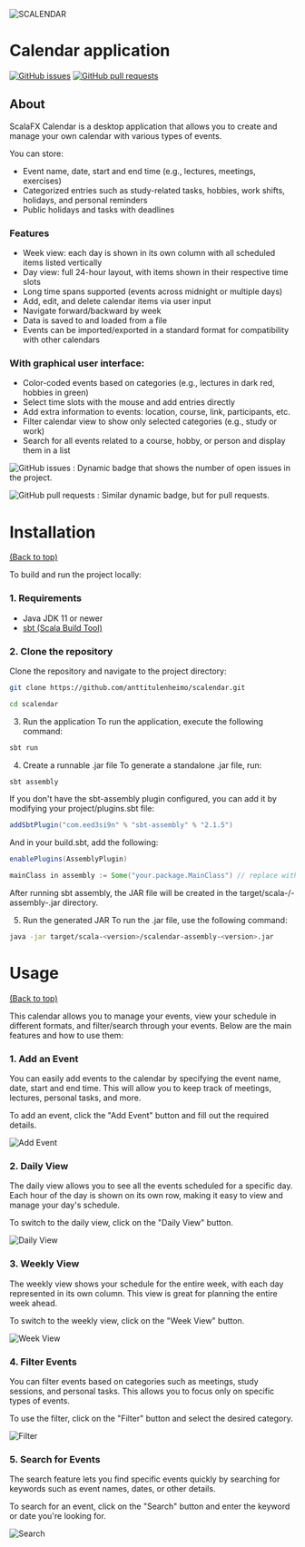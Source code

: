 
![SCALENDAR](https://github.com/anttitulenheimo/scalendar/blob/master/DEMOPICS/weekView.png)

# Calendar application

[![GitHub issues](https://github.com/anttitulenheimo/scalendar/issues)](https://github.com/anttitulenheimo/scalendar/issues)
[![GitHub pull requests](https://github.com/anttitulenheimo/scalendar/pulls)](https://github.com/anttitulenheimo/scalendar/pulls)

## About

ScalaFX Calendar is a desktop application that allows you to create and manage your own calendar with various types of events.

You can store:
- Event name, date, start and end time (e.g., lectures, meetings, exercises)
- Categorized entries such as study-related tasks, hobbies, work shifts, holidays, and personal reminders
- Public holidays and tasks with deadlines

### Features

- Week view: each day is shown in its own column with all scheduled items listed vertically
- Day view: full 24-hour layout, with items shown in their respective time slots
- Long time spans supported (events across midnight or multiple days)
- Add, edit, and delete calendar items via user input
- Navigate forward/backward by week
- Data is saved to and loaded from a file
- Events can be imported/exported in a standard format for compatibility with other calendars

### With graphical user interface:
- Color-coded events based on categories (e.g., lectures in dark red, hobbies in green)
- Select time slots with the mouse and add entries directly
- Add extra information to events: location, course, link, participants, etc.
- Filter calendar view to show only selected categories (e.g., study or work)
- Search for all events related to a course, hobby, or person and display them in a list


![GitHub issues](https://github.com/anttitulenheimo/scalendar/issues)
: Dynamic badge that shows the number of open issues in the project.

![GitHub pull requests](https://github.com/anttitulenheimo/scalendar/pulls)
: Similar dynamic badge, but for pull requests.


# Installation
[(Back to top)](#table-of-contents)

To build and run the project locally:

### 1. Requirements

- Java JDK 11 or newer
- [sbt (Scala Build Tool)](https://www.scala-sbt.org/)

### 2. Clone the repository

Clone the repository and navigate to the project directory:

```bash
git clone https://github.com/anttitulenheimo/scalendar.git
```

```bash
cd scalendar
```
3. Run the application
To run the application, execute the following command:

```bash
sbt run
```

4. Create a runnable .jar file
To generate a standalone .jar file, run:

```bash
sbt assembly
```
If you don't have the sbt-assembly plugin configured, you can add it by modifying your project/plugins.sbt file:

```scala
addSbtPlugin("com.eed3si9n" % "sbt-assembly" % "2.1.5")
```
And in your build.sbt, add the following:

```scala
enablePlugins(AssemblyPlugin)
```
```scala
mainClass in assembly := Some("your.package.MainClass") // replace with the actual main class of your project
```

After running sbt assembly, the JAR file will be created in the target/scala-<version>/<project-name>-assembly-<version>.jar directory.

5. Run the generated JAR
To run the .jar file, use the following command:

```bash
java -jar target/scala-<version>/scalendar-assembly-<version>.jar
```


# Usage
[(Back to top)](#table-of-contents)

This calendar allows you to manage your events, view your schedule in different formats, and filter/search through your events. Below are the main features and how to use them:

### 1. Add an Event
You can easily add events to the calendar by specifying the event name, date, start and end time. This will allow you to keep track of meetings, lectures, personal tasks, and more.

To add an event, click the "Add Event" button and fill out the required details.

![Add Event](https://github.com/anttitulenheimo/scalendar/blob/master/DEMOPICS/addEvent.png)

### 2. Daily View
The daily view allows you to see all the events scheduled for a specific day. Each hour of the day is shown on its own row, making it easy to view and manage your day's schedule.

To switch to the daily view, click on the "Daily View" button.

![Daily View](https://github.com/anttitulenheimo/scalendar/blob/master/DEMOPICS/dailyView.png)

### 3. Weekly View
The weekly view shows your schedule for the entire week, with each day represented in its own column. This view is great for planning the entire week ahead.

To switch to the weekly view, click on the "Week View" button.

![Week View](https://github.com/anttitulenheimo/scalendar/blob/master/DEMOPICS/weekView.png)

### 4. Filter Events
You can filter events based on categories such as meetings, study sessions, and personal tasks. This allows you to focus only on specific types of events.

To use the filter, click on the "Filter" button and select the desired category.

![Filter](https://github.com/anttitulenheimo/scalendar/blob/master/DEMOPICS/filter.png)

### 5. Search for Events
The search feature lets you find specific events quickly by searching for keywords such as event names, dates, or other details.

To search for an event, click on the "Search" button and enter the keyword or date you're looking for.

![Search](https://github.com/anttitulenheimo/scalendar/blob/master/DEMOPICS/search.png)


